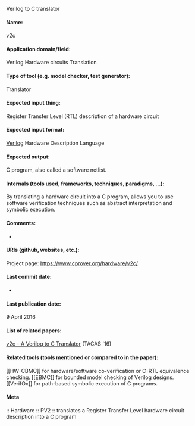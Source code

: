 Verilog to C translator

#### Name:
v2c

#### Application domain/field:
Verilog
Hardware circuits
Translation

#### Type of tool (e.g. model checker, test generator):
Translator

#### Expected input thing:
Register Transfer Level (RTL) description of a hardware circuit

#### Expected input format:
[Verilog](../Formats/Verilog.md) Hardware Description Language

#### Expected output:
C program, also called a software netlist.

#### Internals (tools used, frameworks, techniques, paradigms, ...):
By translating a hardware circuit into a C program, allows you to use software verification techniques such as abstract interpretation and symbolic execution.

#### Comments:
-

#### URIs (github, websites, etc.):
Project page: https://www.cprover.org/hardware/v2c/

#### Last commit date:
-

#### Last publication date:
9 April 2016

#### List of related papers:
[v2c – A Verilog to C Translator](https://doi.org/10.1007/978-3-662-49674-9_38) (TACAS '16)

#### Related tools (tools mentioned or compared to in the paper):
[[HW-CBMC]] for hardware/software co-verification or C-RTL equivalence checking.
[[EBMC]] for bounded model checking of Verilog designs.
[[VerifOx]] for path-based symbolic execution of C programs.

#### Meta
:: Hardware
:: PV2 :: translates a Register Transfer Level hardware circuit description into a C program
